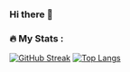 ### Hi there 👋
### :fire: My Stats :
[![GitHub Streak](http://github-readme-streak-stats.herokuapp.com?user=softg0th&theme=dark&background=000000)](https://git.io/streak-stats)
[![Top Langs](https://github-readme-stats.vercel.app/api/top-langs/?username=softg0th&layout=compact&theme=vision-friendly-dark)](https://github.com/anuraghazra/github-readme-stats)
<!--
**softg0th/softg0th** is a ✨ _special_ ✨ repository because its `README.md` (this file) appears on your GitHub profile.

Here are some ideas to get you started:

- 🔭 I’m currently working on ...
- 🌱 I’m currently learning ...
- 👯 I’m looking to collaborate on ...
- 🤔 I’m looking for help with ...
- 💬 Ask me about ...
- 📫 How to reach me: ...
- 😄 Pronouns: ...
- ⚡ Fun fact: ...
-->
